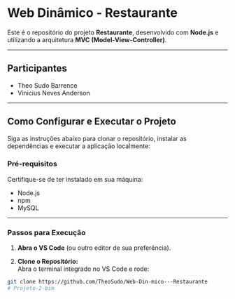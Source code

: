 # Web Dinâmico - Restaurante

Este é o repositório do projeto **Restaurante**, desenvolvido com **Node.js** e utilizando a arquitetura **MVC (Model-View-Controller)**.

---

## Participantes
- Theo Sudo Barrence
- Vinicius Neves Anderson

---

## Como Configurar e Executar o Projeto

Siga as instruções abaixo para clonar o repositório, instalar as dependências e executar a aplicação localmente:

### Pré-requisitos
Certifique-se de ter instalado em sua máquina:
- Node.js
- npm
- MySQL  

---

### Passos para Execução

1. **Abra o VS Code** (ou outro editor de sua preferência).  

2. **Clone o Repositório:**  
Abra o terminal integrado no VS Code e rode:  
```bash
git clone https://github.com/TheoSudo/Web-Din-mico---Restaurante
# Projeto-2-bim
